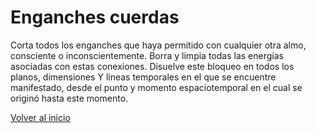 # Enganches cuerdas

Corta todos los enganches que haya permitido con cualquier otra almo, consciente o inconscientemente. Borra y limpia todas las energías asociadas con estas conexiones. Disuelve este bloqueo en todos los planos, dimensiones Y líneas temporales en el que se encuentre manifestado, desde el punto y momento espaciotemporal en el cual se originó hasta este momento.

[Volver al inicio](../index.md)
